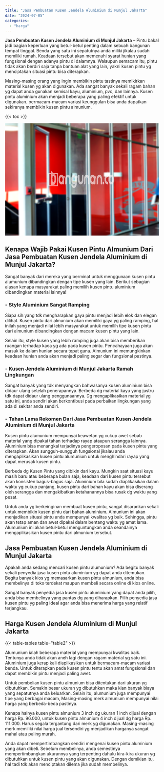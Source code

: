 ```yaml
---
title: "Jasa Pembuatan Kusen Jendela Aluminium di Munjul Jakarta"
date: "2024-07-05"
categories: 
  - "harga"
---
```


**Jasa Pembuatan Kusen Jendela Aluminium di Munjul Jakarta** – Pintu bakal jadi bagian keperluan yang betul-betul penting dalam sebuah bangunan tempat tinggal. Benda yang satu ini sepatutnya anda miliki jikalau sudah memiliki rumah. Keadaan tersebut akan memenuhi syarat hunian yang fungsional dengan adanya pintu di dalamnya. Walaupun semacam itu, pintu tidak akan berdiri saja tanpa bantuan alat yang lain, yakni kusen pintu yg menciptakan situasi pintu bisa diterapkan.

Masing-masing orang yang ingin membikin pintu tastinya memikirkan material kusen yg akan digunakan. Ada sangat banyak sekali ragam bahan yg dapat anda gunakan semisal kayu, aluminium, pvc, dan lainnya. Kusen pintu aluminium akan menjadi beberapa yang paling efektif untuk digunakan. bermacam-macam variasi keunggulan bisa anda dapatkan sekiranya membikin kusen pintu almunium.

{{< toc >}}

![Jasa Pembuatan Kusen Jendela Aluminium di Munjul Jakarta](/images/harga-kusen-jendela-alumunium-21.png)

## Kenapa Wajib Pakai Kusen Pintu Almunium Dari Jasa Pembuatan Kusen Jendela Aluminium di Munjul Jakarta?

Sangat banyak dari mereka yang berminat untuk menggunaan kusen pintu alumunium dibandingkan dengan tipe kusen yang lain. Berikut sebagian alasan kenapa masyarakat paling memilih kusen pintu aluminium dibandingkan material lainnya!

### \- Style Aluminium Sangat Ramping

Siapa sih yang tdk mengharapkan gaya pintu menjadi lebih elok dan elegan dilihat. Kusen pintu dari almunium akan memiliki gaya yg paling ramping, hal inilah yang menjadi nilai lebih masyarakat untuk memilih tipe kusen pintu dari almunium dibandingkan dengan macam kusen pintu yang lain.

Selain itu, style kusen yang lebih ramping juga akan bisa memberikan ruangan terhadap kaca yg ada pada kusen pintu. Pencahayaan juga akan masuk ke dalam hunian secara tepat guna. Almunium ini memungkinkan keadaan hunian anda akan menjadi paling segar dan fungsional pastinya.

### \- Kusen Jendela Aluminium di Munjul Jakarta Ramah Lingkungan

Sangat banyak yang tdk menyangkan bahwasanya kusen aluminium bisa didaur ulang setelah penerapannya. Berbeda dg material kayu yang justru tdk dapat didaur ulang penggunaannya. Dg mengaplikasikan material yg satu ini, anda sendiri akan berkontibusi pada perbaikan lingkungan yang ada di sekitar anda sendiri.

### \- Tahan Lama Rekomen Dari Jasa Pembuatan Kusen Jendela Aluminium di Munjul Jakarta

Kusen pintu alumunium mempunyai keawetan yg cukup awet sebab material yang dipakai tahan terhadap rayap ataupun serangga lainnya. Aluminium bisa menangkal terjadinya pengeroposan pada kusen pintu yang diterapkan. Akan sungguh-sungguh fungsional jikalau anda mengaplikasikan kusen pintu alumunium untuk menghindari rayap yang dapat merusak kusen pintu.

Berbeda dg Kusen Pintu yang dibikin dari kayu. Mungkin saat situasi kayu masih baru atau beberapa bulan saja, keadaan dari kusen pintu tersebut akan konsisten bagus-bagus saja. Aluminium bila sudah diaplikasikan dalam waktu yg cukup panjang, kusen pintu dari bahan kayu akan bisa diserang oleh serangga dan mengakibatkan ketahanannya bisa rusak dg waktu yang pesat.

Untuk anda yg berkeinginan membuat kusen pintu, sangat disarankan sekali untuk membikin kusen pintu dari bahan aluminium. Almunium ini akan menjadikan situasi pintu anda mempunyai kwalitas yg baik. Sehingga, pintu akan tetap aman dan awet dipakai dalam bentang waktu yg amat lama. Alumunium ini akan betul-betul menguntungkan anda seandainya mengaplikasikan kusen pintu dari almunium tersebut.

## Jasa Pembuatan Kusen Jendela Aluminium di Munjul Jakarta

Apakah anda sedang mencari kusen pintu alumunium? Ada begitu banyak sekali penyedia jasa kusen pintu aluminium yg dapat anda ditemukan. Begitu banyak kios yg memasarkan kusen pintu almunium, anda bisa membelinya di toko terdekat maupun membeli secara online di kios online.

Sangat banyak penyedia jasa kusen pintu aluminium yang dapat anda pilih, anda bisa membelinya yang pantas dg yang diharapkan. Pilih penyedia jasa kusen pintu yg paling ideal agar anda bisa menerima harga yang relatif terjangkau.

## Harga Kusen Jendela Aluminium di Munjul Jakarta

{{< table-tables table="table2" >}}

Alumunium ialah beberapa material yang mempunyai kwalitas baik. Tentunya anda tidak akan aneh lagi dengan ragam material yg satu ini. Aluminium juga kerap kali diaplikasikan untuk bermacam-macam variasi benda. Untuk diterapkan pada kusen pintu tentu akan amat fungsional dan dapat membikin pintu menjadi paling awet.

Untuk pembelian kusen pintu almunium bisa ditentukan dari ukuran yg dibutuhkan. Semakin besar ukuran yg dibutuhkan maka kian banyak biaya yang sepatutnya anda keluarkan. Selain itu, alumunium juga mempunyai tipe yang berbagai macam, Masing-masing merk almunium mempunyai nilai harga yang berbeda-beda pastinya.

Kenapa halnya kusen pintu almunium 3 inch dg ukuran 1 inch dijual dengan harga Rp. 96.000, untuk kusen pintu almunium 4 inch dijual dg harga Rp. 111.000. Harus segala tergantung dari merk yg digunakan. Masing-masing merk memiliki nilai harga jual tersendiri yg menjadikan harganya sangat mahal atau paling murah.

Anda dapat mempertimbangkan sendiri mengenai kusen pintu aluminium yang akan dibeli. Sebelum membelinya, anda semestinya mempertimbangkan ukurannya yang terpenting dahulu kira-kira ukuran yg dibutuhkan untuk kusen pintu yang akan digunakan. Dengan demikian itu, hal tadi tdk akan menciptakan dilema jika sudah membelinya.
